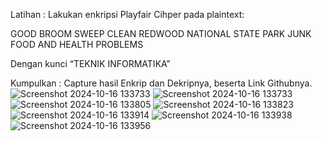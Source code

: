 Latihan :
Lakukan enkripsi Playfair Cihper pada plaintext:

GOOD BROOM SWEEP CLEAN
REDWOOD NATIONAL STATE PARK
JUNK FOOD AND HEALTH PROBLEMS

Dengan kunci “TEKNIK INFORMATIKA”

Kumpulkan : Capture hasil Enkrip dan Dekripnya, beserta Link Githubnya.
![Screenshot 2024-10-16 133733](https://github.com/user-attachments/assets/743b4b6b-3a12-45fd-96d1-302a11b43f94)
![Screenshot 2024-10-16 133733](https://github.com/user-attachments/assets/c1b57aeb-1e6a-4235-8bc0-846ca928aa58)
![Screenshot 2024-10-16 133805](https://github.com/user-attachments/assets/b55ec948-ab1d-4044-9873-6c385695f797)
![Screenshot 2024-10-16 133823](https://github.com/user-attachments/assets/90aece83-67a3-40dd-87af-ec4280e188c5)
![Screenshot 2024-10-16 133914](https://github.com/user-attachments/assets/574a99d0-7431-4f78-98dd-1938d8b04d55)
![Screenshot 2024-10-16 133938](https://github.com/user-attachments/assets/71697fcc-8ae1-48bc-b87a-2655af28a14a)
![Screenshot 2024-10-16 133956](https://github.com/user-attachments/assets/ba779241-3b5f-49e4-a4fd-84baacd36485)
